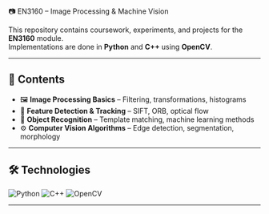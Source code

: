  📷 EN3160 – Image Processing & Machine Vision

This repository contains coursework, experiments, and projects for the **EN3160** module.  
Implementations are done in **Python** and **C++** using **OpenCV**.

---

## 📂 Contents
- 🖼 **Image Processing Basics** – Filtering, transformations, histograms  
- 🎯 **Feature Detection & Tracking** – SIFT, ORB, optical flow  
- 🧠 **Object Recognition** – Template matching, machine learning methods  
- ⚙️ **Computer Vision Algorithms** – Edge detection, segmentation, morphology  

---

## 🛠 Technologies
![Python](https://img.shields.io/badge/Python-3.x-blue?logo=python&logoColor=white)
![C++](https://img.shields.io/badge/C++-17-blue?logo=cplusplus&logoColor=white)
![OpenCV](https://img.shields.io/badge/OpenCV-4.x-green?logo=opencv&logoColor=white)

---

